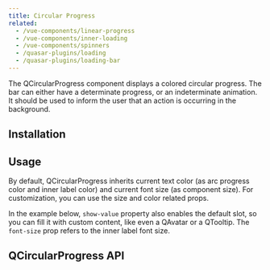 ```yaml
---
title: Circular Progress
related:
  - /vue-components/linear-progress
  - /vue-components/inner-loading
  - /vue-components/spinners
  - /quasar-plugins/loading
  - /quasar-plugins/loading-bar
---
```


The QCircularProgress component displays a colored circular progress. The bar can either have a determinate progress, or an indeterminate animation. It should be used to inform the user that an action is occurring in the background.

## Installation
<doc-installation components="QCircularProgress" />

## Usage
By default, QCircularProgress inherits current text color (as arc progress color and inner label color) and current font size (as component size). For customization, you can use the size and color related props.

<doc-example title="Determined state" file="QCircularProgress/Determined" />

<doc-example title="Determinate and reverse" file="QCircularProgress/Reverse" />

<doc-example title="Offset angle" file="QCircularProgress/Angle" />

<doc-example title="Custom min/max (same model)" file="QCircularProgress/CustomMinMax" />

In the example below, `show-value` property also enables the default slot, so you can fill it with custom content, like even a QAvatar or a QTooltip. The `font-size` prop refers to the inner label font size.

<doc-example title="Show value" file="QCircularProgress/ShowValue" />

<doc-example title="Indeterminate state" file="QCircularProgress/Indeterminate" />

## QCircularProgress API
<doc-api file="QCircularProgress" />
